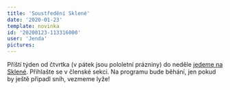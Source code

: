 ```yaml
---
title: 'Soustředění Sklené'
date: '2020-01-23'
template: novinka
id: '20200123-113316000'
user: 'Jenda'
pictures:
---
```

Příští týden od čtvrtka (v pátek jsou pololetní prázniny) do neděle [jedeme na Sklené](https://zabiny.club/data/events/2020/20200130-8163ab59). Přihlašte se v členské sekci. Na programu bude běhání, jen pokud by ještě připadl sníh, vezmeme lyže!
